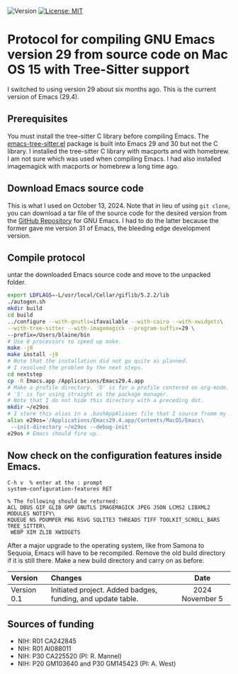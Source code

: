 ![Version](https://img.shields.io/static/v1?label=compile-emacs-29&message=0.1&color=brightcolor)
[![License: MIT](https://img.shields.io/badge/License-MIT-blue.svg)](https://opensource.org/licenses/MIT)


# Protocol for compiling GNU Emacs version 29 from source code on Mac OS 15 with Tree-Sitter support

I switched to using version 29 about six months ago.
This is the current version of Emacs (29.4).


## Prerequisites
You must install the tree-sitter C library before compiling Emacs.
The [emacs-tree-sitter.el](https://github.com/emacs-tree-sitter/elisp-tree-sitter) package is built into Emacs 29 and 30 but not the C library.
I installed the tree-sitter C library with macports and with homebrew.
I am not sure which was used when compiling Emacs.
I had also installed imagemagick with macports or homebrew a long time ago.

## Download Emacs source code
This is what I used on October 13, 2024.
Note that in lieu of using `git clone`, you can download a tar file of the source code for the desired version from the [GitHub Repository](https://ftp.gnu.org/gnu/emacs/) for GNU Emacs.
I had to do the latter because the former gave me version 31 of Emacs, the bleeding edge development version.

## Compile protocol

untar the downloaded Emacs source code and move to the unpacked folder.

```bash
export LDFLAGS=-L/usr/local/Cellar/giflib/5.2.2/lib
./autogen.sh
mkdir build
cd build
../configure --with-gnutls=ifavailable --with-cairo --with-xwidgets\
--with-tree-sitter --with-imagemagick --program-suffix=29 \
--prefix=/Users/blaine/bin
# Use 8 processors to speed up make.
make -j8
make install -j8
# Note that the installation did not go quite as planned. 
# I resolved the problem by the next steps.
cd nextstep
cp -R Emacs.app /Applications/Emacs29.4.app
# Make a profile directory. 'O' is for a profile centered on org-mode. 
# 'S' is for using straight as the package manager.
# Note that I do not hide this directory with a preceding dot.
mkdir ~/e29os
# I store this alias in a .bashAppAliases file that I source fromm my .zshrc file.
alias e29os='/Applications/Emacs29.4.app/Contents/MacOS/Emacs\
 --init-directory ~/e29os --debug-init'
e29os # Emacs should fire up.
```

## Now check on the configuration features inside Emacs.

```emacs
C-h v  % enter at the : prompt
system-configuration-features RET

% The following should be returned:
ACL DBUS GIF GLIB GMP GNUTLS IMAGEMAGICK JPEG JSON LCMS2 LIBXML2 MODULES NOTIFY\
KQUEUE NS PDUMPER PNG RSVG SQLITE3 THREADS TIFF TOOLKIT_SCROLL_BARS TREE_SITTER\
 WEBP XIM ZLIB XWIDGETS
```

After a major upgrade to the operating system, like from Samona to Sequoia, Emacs will have to be recompiled.
Remove the old build directory if it is still there.
Make a new build directory and carry on as before.

|Version       |Changes                                                                                               |Date                  |
|:-------------|:-----------------------------------------------------------------------------------------------------|:--------------------:|
| Version 0.1  | Initiated project. Added badges, funding, and update table.                                           | 2024 November 5     |



## Sources of funding

- NIH: R01 CA242845
- NIH: R01 AI088011
- NIH: P30 CA225520 (PI: R. Mannel)
- NIH: P20 GM103640 and P30 GM145423 (PI: A. West)

